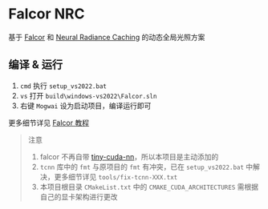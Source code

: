 # Falcor NRC

基于 [Falcor](https://github.com/NVIDIAGameWorks/Falcor) 和 [Neural Radiance Caching](https://research.nvidia.com/publication/2021-06_real-time-neural-radiance-caching-path-tracing) 的动态全局光照方案

## 编译 & 运行

1. `cmd` 执行 `setup_vs2022.bat`
2. `vs` 打开 `build\windows-vs2022\Falcor.sln`
3. 右键 `Mogwai` 设为启动项目，编译运行即可

更多细节详见 [Falcor 教程](https://github.com/NVIDIAGameWorks/Falcor/blob/master/docs/index.md)

> 注意
> 1. falcor 不再自带 [tiny-cuda-nn](https://github.com/NVlabs/tiny-cuda-nn/tree/master)，所以本项目是主动添加的
> 2. `tcnn` 库中的 `fmt` 与原项目的 `fmt` 有冲突，已在 `setup_vs2022.bat` 中解决，更多细节详见 `tools/fix-tcnn-XXX.txt`
> 3. 本项目根目录 `CMakeList.txt` 中的 `CMAKE_CUDA_ARCHITECTURES` 需根据自己的显卡架构进行更改
